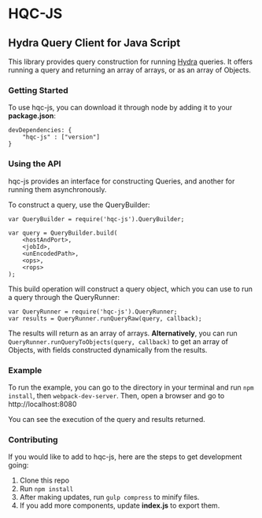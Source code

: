 HQC-JS
================

## Hydra Query Client for Java Script
This library provides query construction for running [Hydra](https://github.com/addthis/hydra) queries. It offers running a query and returning an array of arrays, or as an array of Objects.

### Getting Started
To use hqc-js, you can download it through node by adding it to your **package.json**:

	devDependencies: {
		"hqc-js" : ["version"]
	}

### Using the API
hqc-js provides an interface for constructing Queries, and another for running them asynchronously.

To construct a query, use the QueryBuilder:

	var QueryBuilder = require('hqc-js').QueryBuilder;

	var query = QueryBuilder.build(
		<hostAndPort>,
		<jobId>,
		<unEncodedPath>,
		<ops>,
		<rops>
	);

This build operation will construct a query object, which you can use to run a query through the QueryRunner:

	var QueryRunner = require('hqc-js').QueryRunner;
	var results = QueryRunner.runQueryRaw(query, callback);

The results will return as an array of arrays. **Alternatively**, you can run `QueryRunner.runQueryToObjects(query, callback)` to get an array of Objects, with fields constructed dynamically from the results.

### Example
To run the example, you can go to the directory in your terminal and run `npm install`, then `webpack-dev-server`. Then, open a browser and go to http://localhost:8080 

You can see the execution of the query and results returned.

### Contributing
If you would like to add to hqc-js, here are the steps to get development going:

1. Clone this repo
2. Run `npm install` 
3. After making updates, run `gulp compress` to minify files.
4. If you add more components, update **index.js** to export them.